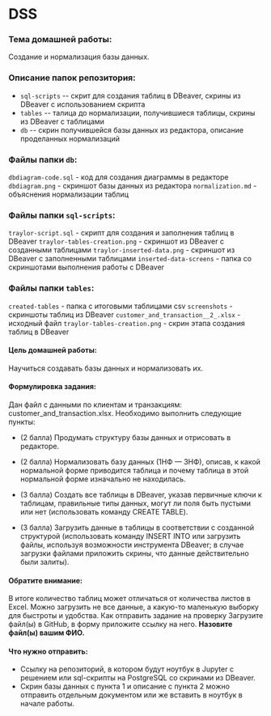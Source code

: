 # DSS

### Тема домашней работы:
Создание и нормализация базы данных.

### Описание папок репозитория:
- ```sql-scripts``` -- скрит для создания таблиц в DBeaver, скрины из DBeaver c использованием скрипта
- ```tables``` -- талица до нормализации, получившиеся таблицы, скрины из DBeaver c таблицами
- ```db``` -- скрин получившейся базы данных из редактора, описание проделанных нормализаций

### Файлы папки ```db```:

```dbdiagram-code.sql``` - код для создания диаграммы в редакторе
```dbdiagram.png``` - скриншот базы данных из редактора
```normalization.md``` - объяснения нормализации таблиц

### Файлы папки ```sql-scripts```:
```traylor-script.sql``` - скрипт для создания и заполнения таблиц в DBeaver
```traylor-tables-creation.png``` - скриншот из DBeaver c созданными таблицами
```traylor-inserted-data.png``` - скриншот из DBeaver c заполненными таблицами
```inserted-data-screens``` - папка со скриншотами выполнения работы с DBeaver

### Файлы папки ```tables```:
```created-tables``` - папка с итоговыми таблицами csv
```screenshots``` - скриншоты таблиц из DBeaver
```customer_and_transaction__2_.xlsx``` - исходный файл
```traylor-tables-creation.png``` - скрин этапа создания таблиц в DBeaver


#### Цель домашней работы:
Научиться создавать базы данных и нормализовать их.
#### Формулировка задания:
Дан файл с данными по клиентам и транзакциям: customer_and_transaction.xlsx.
Необходимо выполнить следующие пункты:

- (2 балла) Продумать структуру базы данных и отрисовать в редакторе.

- (2 балла) Нормализовать базу данных (1НФ — 3НФ), описав, к какой нормальной форме приводится таблица и почему таблица в этой нормальной форме изначально не находилась.

- (3 балла) Создать все таблицы в DBeaver, указав первичные ключи к таблицам, правильные типы данных, могут ли поля быть пустыми или нет (использовать команду CREATE TABLE).

- (3 балла) Загрузить данные в таблицы в соответствии с созданной структурой (использовать команду INSERT INTO или загрузить файлы, используя возможности инструмента DBeaver; в случае загрузки файлами приложить скрины, что данные действительно были залиты).

#### Обратите внимание:	
В итоге количество таблиц может отличаться от количества листов в Excel.
Можно загрузить не все данные, а какую-то маленькую выборку для быстроты и удобства.
Как отправить задание на проверку	Загрузите файл(ы) в GitHub, в форму приложите ссылку на него. **Назовите файл(ы) вашим ФИО.**

#### Что нужно отправить:	
- Ссылку на репозиторий, в котором будут ноутбук в Jupyter с решением или sql-скрипты на PostgreSQL со скринами из DBeaver.
- Скрин базы данных с пункта 1 и описание с пункта 2 можно отправить отдельным документом или же вставить в ноутбук в начале работы.
